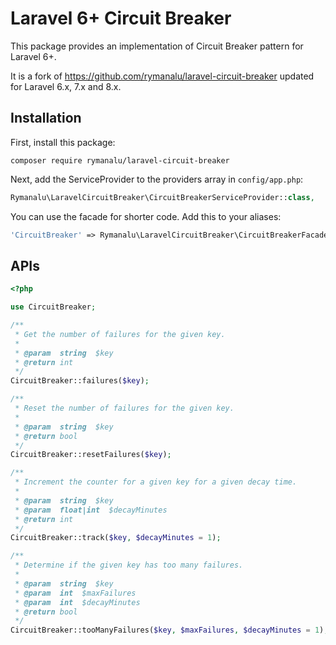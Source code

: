 # Laravel 6+ Circuit Breaker

This package provides an implementation of Circuit Breaker pattern for Laravel 6+.

It is a fork of https://github.com/rymanalu/laravel-circuit-breaker updated for Laravel 6.x, 7.x and 8.x.

## Installation
First, install this package:
```
composer require rymanalu/laravel-circuit-breaker
```

Next, add the ServiceProvider to the providers array in `config/app.php`:
```php
Rymanalu\LaravelCircuitBreaker\CircuitBreakerServiceProvider::class,
```

You can use the facade for shorter code. Add this to your aliases:
```php
'CircuitBreaker' => Rymanalu\LaravelCircuitBreaker\CircuitBreakerFacade::class,
```

## APIs
```php
<?php

use CircuitBreaker;

/**
 * Get the number of failures for the given key.
 *
 * @param  string  $key
 * @return int
 */
CircuitBreaker::failures($key);

/**
 * Reset the number of failures for the given key.
 *
 * @param  string  $key
 * @return bool
 */
CircuitBreaker::resetFailures($key);

/**
 * Increment the counter for a given key for a given decay time.
 *
 * @param  string  $key
 * @param  float|int  $decayMinutes
 * @return int
 */
CircuitBreaker::track($key, $decayMinutes = 1);

/**
 * Determine if the given key has too many failures.
 *
 * @param  string  $key
 * @param  int  $maxFailures
 * @param  int  $decayMinutes
 * @return bool
 */
CircuitBreaker::tooManyFailures($key, $maxFailures, $decayMinutes = 1);
```
